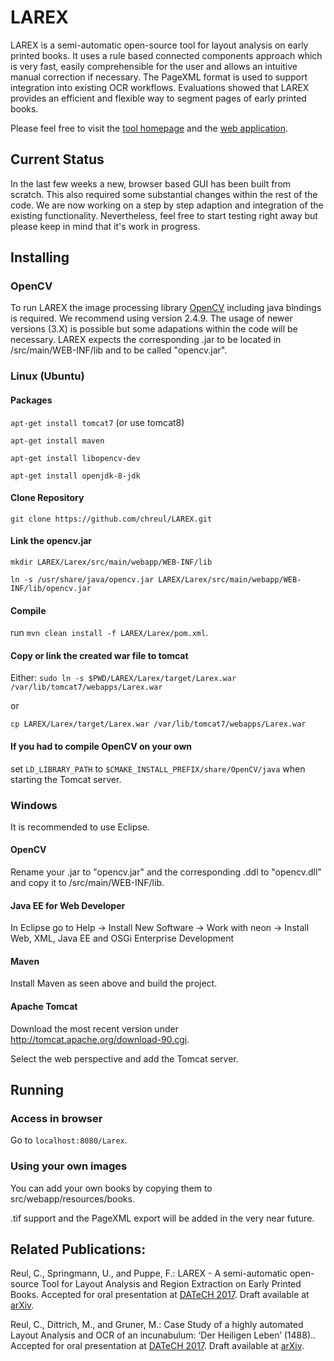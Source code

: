 # LAREX

LAREX is a semi-automatic open-source tool for layout analysis on early printed books. 
It uses a rule based connected components approach which is very fast, 
easily comprehensible for the user and allows an intuitive manual correction if necessary. 
The PageXML format is used to support integration into existing OCR workflows. 
Evaluations showed that LAREX provides an efficient and flexible way to segment pages of early printed books.

Please feel free to visit the [tool homepage](https://go.uniwue.de/larex) and the [web application](http://www.larex-webapp.informatik.uni-wuerzburg.de/).

## Current Status
In the last few weeks a new, browser based GUI has been built from scratch. 
This also required some substantial changes within the rest of the code. 
We are now working on a step by step adaption and integration of the existing functionality.
Nevertheless, feel free to start testing right away but please keep in mind that it's work in progress.

## Installing

### OpenCV
To run LAREX the image processing library [OpenCV](http://opencv.org/) including java bindings is required. We recommend using version 2.4.9. 
The usage of newer versions (3.X) is possible but some adapations within the code will be necessary.
LAREX expects the corresponding .jar to be located in /src/main/WEB-INF/lib and to be called "opencv.jar".

### Linux (Ubuntu)
#### Packages
`apt-get install tomcat7` (or use tomcat8)

`apt-get install maven`

`apt-get install libopencv-dev`

`apt-get install openjdk-8-jdk`

#### Clone Repository
`git clone https://github.com/chreul/LAREX.git`

#### Link the opencv.jar
`mkdir LAREX/Larex/src/main/webapp/WEB-INF/lib`

`ln -s /usr/share/java/opencv.jar LAREX/Larex/src/main/webapp/WEB-INF/lib/opencv.jar`

#### Compile
run `mvn clean install -f LAREX/Larex/pom.xml`.

#### Copy or link the created war file to tomcat
Either:
`sudo ln -s $PWD/LAREX/Larex/target/Larex.war /var/lib/tomcat7/webapps/Larex.war`

or

`cp LAREX/Larex/target/Larex.war /var/lib/tomcat7/webapps/Larex.war`

#### If you had to compile OpenCV on your own
set `LD_LIBRARY_PATH` to `$CMAKE_INSTALL_PREFIX/share/OpenCV/java` when starting the Tomcat server.

### Windows
It is recommended to use Eclipse.

#### OpenCV
Rename your .jar to "opencv.jar" and the corresponding .ddl to "opencv.dll" and copy it to /src/main/WEB-INF/lib.

#### Java EE for Web Developer
In Eclipse go to Help -> Install New Software -> Work with neon -> Install Web, XML, Java EE and OSGi Enterprise Development

#### Maven
Install Maven as seen above and build the project.

#### Apache Tomcat
Download the most recent version under http://tomcat.apache.org/download-90.cgi.

Select the web perspective and add the Tomcat server.

## Running
### Access in browser
Go to `localhost:8080/Larex`.

### Using your own images
You can add your own books by copying them to src/webapp/resources/books.

.tif support and the PageXML export will be added in the very near future.

## Related Publications:
Reul, C., Springmann, U., and Puppe, F.: LAREX - A semi-automatic open-source Tool for Layout
Analysis and Region Extraction on Early Printed Books. Accepted for oral presentation at [DATeCH 2017](http://ddays.digitisation.eu/). 
Draft available at [arXiv](https://arxiv.org/abs/1701.07396).

Reul, C., Dittrich, M., and Gruner, M.: Case Study of a highly automated Layout Analysis and OCR of an incunabulum: 
‘Der Heiligen Leben’ (1488).. Accepted for oral presentation at [DATeCH 2017](http://ddays.digitisation.eu/). 
Draft available at [arXiv](https://arxiv.org/abs/1701.07395).
